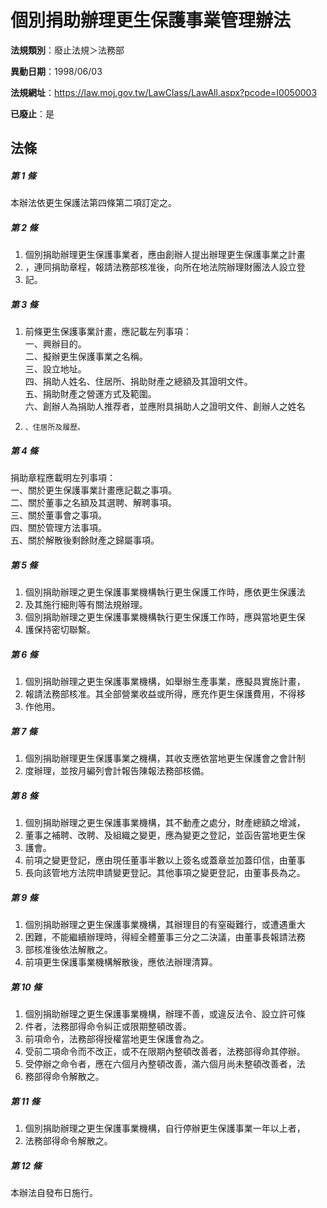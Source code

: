 # 個別捐助辦理更生保護事業管理辦法

**法規類別**：廢止法規＞法務部

**異動日期**：1998/06/03  

**法規網址**：https://law.moj.gov.tw/LawClass/LawAll.aspx?pcode=I0050003

**已廢止**：是



## 法條
##### 第 1 條
本辦法依更生保護法第四條第二項訂定之。

##### 第 2 條
1. 個別捐助辦理更生保護事業者，應由創辦人提出辦理更生保護事業之計畫
1. ，連同捐助章程，報請法務部核准後，向所在地法院辦理財團法人設立登
1. 記。

##### 第 3 條
1. 前條更生保護事業計畫，應記載左列事項：  
一、興辦目的。  
二、擬辦更生保護事業之名稱。  
三、設立地址。  
四、捐助人姓名、住居所、捐助財產之總額及其證明文件。  
五、捐助財產之營運方式及範圍。  
六、創辦人為捐助人推荐者，並應附具捐助人之證明文件、創辦人之姓名
1.     、住居所及履歷。

##### 第 4 條
捐助章程應載明左列事項：  
一、關於更生保護事業計畫應記載之事項。  
二、關於董事之名額及其選聘、解聘事項。  
三、關於董事會之事項。  
四、關於管理方法事項。  
五、關於解散後剩餘財產之歸屬事項。

##### 第 5 條
1. 個別捐助辦理之更生保護事業機構執行更生保護工作時，應依更生保護法
1. 及其施行細則等有關法規辦理。
1. 個別捐助辦理之更生保護事業機構執行更生保護工作時，應與當地更生保
1. 護保持密切聯繫。

##### 第 6 條
1. 個別捐助辦理之更生保護事業機構，如舉辦生產事業，應擬具實施計畫，
1. 報請法務部核准。其全部營業收益或所得，應充作更生保護費用，不得移
1. 作他用。

##### 第 7 條
1. 個別捐助辦理更生保護事業之機構，其收支應依當地更生保護會之會計制
1. 度辦理，並按月編列會計報告陳報法務部核備。

##### 第 8 條
1. 個別捐助辦理之更生保護事業機構，其不動產之處分，財產總額之增減，
1. 董事之補聘、改聘、及組織之變更，應為變更之登記，並函告當地更生保
1. 護會。
1. 前項之變更登記，應由現任董事半數以上簽名或蓋章並加蓋印信，由董事
1. 長向該管地方法院申請變更登記。其他事項之變更登記，由董事長為之。

##### 第 9 條
1. 個別捐助辦理之更生保護事業機構，其辦理目的有窒礙難行，或遭遇重大
1. 困難，不能繼續辦理時，得經全體董事三分之二決議，由董事長報請法務
1. 部核准後依法解散之。
1. 前項更生保護事業機構解散後，應依法辦理清算。

##### 第 10 條
1. 個別捐助辦理之更生保護事業機構，辦理不善，或違反法令、設立許可條
1. 件者，法務部得命令糾正或限期整頓改善。
1. 前項命令，法務部得授權當地更生保護會為之。
1. 受前二項命令而不改正，或不在限期內整頓改善者，法務部得命其停辦。
1. 受停辦之命令者，應在六個月內整頓改善，滿六個月尚未整頓改善者，法
1. 務部得命令解散之。

##### 第 11 條
1. 個別捐助辦理之更生保護事業機構，自行停辦更生保護事業一年以上者，
1. 法務部得命令解散之。

##### 第 12 條
本辦法自發布日施行。


